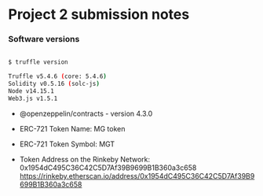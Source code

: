# Project 2 submission notes

### Software versions

```bash

$ truffle version

Truffle v5.4.6 (core: 5.4.6)
Solidity v0.5.16 (solc-js)
Node v14.15.1
Web3.js v1.5.1

```

- @openzeppelin/contracts - version 4.3.0


- ERC-721 Token Name: MG token
- ERC-721 Token Symbol: MGT
- Token Address on the Rinkeby Network: 0x1954dC495C36C42C5D7Af39B9699B1B360a3c658
  https://rinkeby.etherscan.io/address/0x1954dC495C36C42C5D7Af39B9699B1B360a3c658
